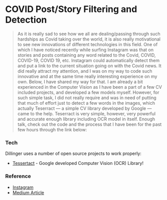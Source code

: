 # COVID Post/Story Filtering and Detection
>As it is really sad to see how we all are dealing/passing through such hardships as Covid taking over the world, it is also really motivational to see new innovations of different technologies in this field. One of which I have noticed recently while surfing Instagram was that on stories and posts containing any word related to the Covid, COVID, COVID-19, COVID 19, etc. Instagram could automatically detect them and put a link to the current situation going on with the Covid news. It did really attract my attention, and I was on my way to code such innovative and at the same time really interesting experience on my own. Below, I have shared my way for that. I am already a bit experienced in the Computer Vision as I have been a part of a few CV included projects, and developed a few models myself. However, for such simple task, I did not really require and was in need of putting that much of effort just to detect a few words in the images, which actually Teserract — a simple CV library developed by Google — came to the help. Teserract is very simple, however, very powerful and accurate enough library including OCR model in itself. Enough talk, check out the code and the process that I have been for the past few hours through the link below:

### Tech

Dillinger uses a number of open source projects to work properly:

* [Tessertact](https://tesseract-ocr.github.io/) - Google developed Computer Vision (OCR) Library!

### Reference
* [Instagram](https://about.instagram.com/blog/announcements/coronavirus-keeping-people-safe-informed-and-supported-on-instagram)
* [Medium Article](https://woosal1337.medium.com/instagram-tagging-covid-19-alert-on-the-posts-filtering-4581327af423)

